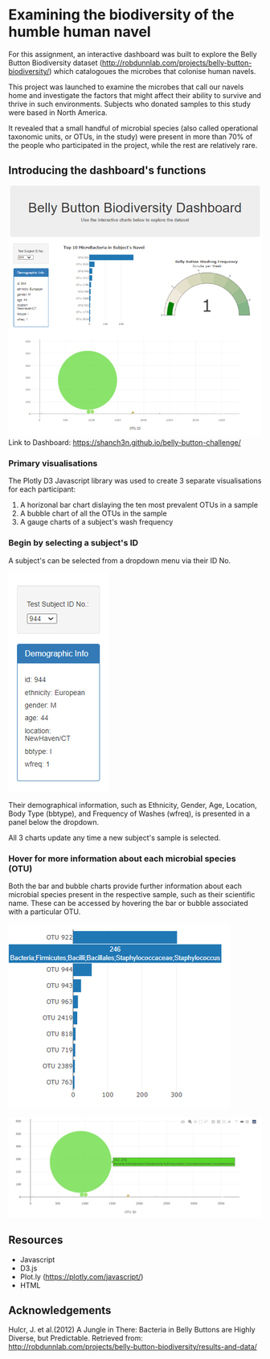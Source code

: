 # Examining the biodiversity of the humble human navel

For this assignment, an interactive dashboard was built to explore the Belly Button Biodiversity dataset (http://robdunnlab.com/projects/belly-button-biodiversity/) which catalogoues the microbes that colonise human navels. 

This project was launched to examine the microbes that call our navels home and investigate the factors that might affect their ability to survive and thrive in such environments. Subjects who donated samples to this study were based in North America.

It revealed that a small handful of microbial species (also called operational taxonomic units, or OTUs, in the study) were present in more than 70% of the people who participated in the project, while the rest are relatively rare.


## Introducing the dashboard's functions

![](Resources/dashboard_overview.png)
Link to Dashboard: https://shanch3n.github.io/belly-button-challenge/

### Primary visualisations

The Plotly D3 Javascript library was used to create 3 separate visualisations for each participant:
1. A horizonal bar chart dislaying the ten most prevalent OTUs in a sample
2. A bubble chart of all the OTUs in the sample
3. A gauge charts of a subject's wash frequency


### Begin by selecting a subject's ID

A subject's can be selected from a dropdown menu via their ID No. 

![](Resources/selectsubject.png)

Their demographical information, such as Ethnicity, Gender, Age, Location, Body Type (bbtype), and Frequency of Washes (wfreq), is presented in a panel below the dropdown.

All 3 charts update any time a new subject's sample is selected.


### Hover for more information about each microbial species (OTU)

Both the bar and bubble charts provide further information about each microbial species present in the respective sample, such as their scientific name. These can be accessed by hovering the bar or bubble associated with a particular OTU.

![](Resources/hover_hbar.png)

![](Resources/hover_bubble.png)



## Resources
- Javascript
- D3.js
- Plot.ly (https://plotly.com/javascript/)
- HTML

## Acknowledgements
Hulcr, J. et al.(2012) A Jungle in There: Bacteria in Belly Buttons are Highly Diverse, but Predictable. Retrieved from: http://robdunnlab.com/projects/belly-button-biodiversity/results-and-data/





